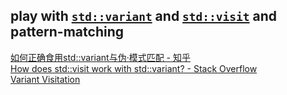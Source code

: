 ## play with [`std::variant`](https://en.cppreference.com/w/cpp/utility/variant) and [`std::visit`](https://en.cppreference.com/w/cpp/utility/variant/visit) and pattern-matching

[如何正确食用std::variant与伪·模式匹配 - 知乎](https://zhuanlan.zhihu.com/p/41207840)   
[How does std::visit work with std::variant? - Stack Overflow](https://stackoverflow.com/questions/47956335/how-does-stdvisit-work-with-stdvariant)   
[Variant Visitation](https://mpark.github.io/programming/2015/07/07/variant-visitation/)   
